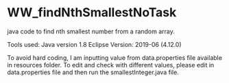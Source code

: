 # WW_findNthSmallestNoTask
java code to find nth smallest number from a random array.

Tools used: Java version 1.8
            Eclipse Version: 2019-06 (4.12.0) 

To avoid hard coding, I am inputting value from data.properties file available in resources folder.
To edit and check with different values, please edit in data.properties file and then run the smallestInteger.java file.
